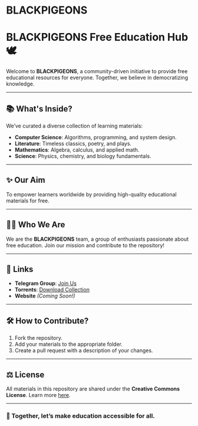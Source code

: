 # BLACKPIGEONS
# BLACKPIGEONS Free Education Hub 🕊️

Welcome to **BLACKPIGEONS**, a community-driven initiative to provide free educational resources for everyone. Together, we believe in democratizing knowledge.

---

## 📚 What's Inside?
We’ve curated a diverse collection of learning materials:
- **Computer Science**: Algorithms, programming, and system design.
- **Literature**: Timeless classics, poetry, and plays.
- **Mathematics**: Algebra, calculus, and applied math.
- **Science**: Physics, chemistry, and biology fundamentals.

---

## ✨ Our Aim
To empower learners worldwide by providing high-quality educational materials for free.

---

## 🙋‍♂️ Who We Are
We are the **BLACKPIGEONS** team, a group of enthusiasts passionate about free education. Join our mission and contribute to the repository!

---

## 🔗 Links
- **Telegram Group**: [Join Us](https://t.me/your-group-link)
- **Torrents**: [Download Collection](https://your-torrent-link)
- **Website** *(Coming Soon!)*

---

## 🛠 How to Contribute?
1. Fork the repository.
2. Add your materials to the appropriate folder.
3. Create a pull request with a description of your changes.

---

## ⚖️ License
All materials in this repository are shared under the **Creative Commons License**. Learn more [here](https://creativecommons.org/licenses/).

---

### 🚀 Together, let’s make education accessible for all.

